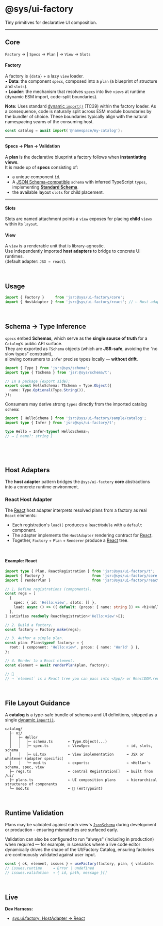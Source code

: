 # @sys/ui-factory

Tiny primitives for declarative UI composition.  

----

## Core
`Factory` → [ `Specs` → `Plan` ] → `View` → `Slots`


#### Factory
  A factory is `{data}` + a lazy `view` loader.  
  	•	**Data**: the component `specs`, composed into a `plan` (a blueprint of structure and `slots`).  
  	•	**Loader**: the mechanism that resolves `specs` into live `views` at runtime 
      (dynamic ESM import, code-split boundaries).



**Note:** Uses standard [dynamic `import()`](https://github.com/tc39/proposal-dynamic-import) (TC39) within the factory loader. As a consequence, code is naturally split across ESM module boundaries by the bundler of choice. These boundaries typically align with the natural namespacing seams of the consuming host.

```ts
const catalog = await import('@namespace/my-catalog');
```


---

#### Specs → Plan → Validation
  A **plan** is the declarative blueprint a factory follows when **instantiating views**.  
  It is made up of **specs** consisting of:  
  - a unique component `id`.
  - A [JSON Schema–compatible](https://json-schema.org/) `schema` with inferred TypeScript `types`, 
implementing [**Standard Schema**](https://standardschema.dev).
  - the available layout `slots` for child placement.

---

#### Slots
  Slots are named attachment points a `view` exposes for placing **child** `views` within its `layout`.

#### View
  A `view` is a renderable unit that is library-agnostic.  
  Use independently imported **host adapters** to bridge to concrete UI runtimes.   
  (default adapter: `JSX → react`).

<p>&nbsp;<p>

## Usage
```ts
import { Factory }     from 'jsr:@sys/ui-factory/core';
import { HostAdapter } from 'jsr:@sys/ui-factory/react'; // ← Host adapter (hook into concrete UI runtime).
```

<p>&nbsp;<p>

## Schema → Type Inference
`specs` embed **Schemas**, which serve as the **single source of truth** for a `Catalog`’s public API surface.  
They are exported as `TSchema` objects (which are **JSR-safe**, avoiding the “no slow types” constraint),  
allowing consumers to `Infer` precise types locally — **without drift**.


```ts
import { Type } from 'jsr:@sys/schema';
import type { TSchema } from 'jsr:@sys/schema/t';

// In a package (export side):
export const HelloSchema: TSchema = Type.Object({
  name: Type.Optional(Type.String()),
});
```

Consumers may derive strong `types` directly from the imported catalog `schema`:
```ts
import { HelloSchema } from 'jsr:@sys/ui-factory/sample/catalog';
import type { Infer } from 'jsr:@sys/ui-factory/t';

type Hello = Infer<typeof HelloSchema>; 
// → { name?: string }
```

<p>&nbsp;<p>




<p>&nbsp;<p>

## Host Adapters
The **host adapter** pattern bridges the `@sys/ui-factory` **core** abstractions into 
a concrete runtime environment.


### React Host Adapter
The [React](https://react.dev/) host adapter interprets resolved plans from a factory 
as real `React` elements:

- Each registration's `load()` produces a `ReactModule` with a `default` component.
- The adapter implements the `HostAdapter` rendering contract for [React](https://react.dev/).
- Together, `Factory` + `Plan` + `Renderer` produce a [React](https://react.dev/) tree.

<p>&nbsp;<p>

#### Example: React
```ts
import type { Plan, ReactRegistration } from 'jsr:@sys/ui-factory/t';
import { Factory }                      from 'jsr:@sys/ui-factory/core';
import { renderPlan }                   from 'jsr:@sys/ui-factory/react';

// 1. Define registrations (components).
const regs = [
  {
    spec: { id: 'Hello:view', slots: [] },
    load: async () => ({ default: (props: { name: string }) => <h1>Hello, {props.name}!</h1> }),
  },
] satisfies readonly ReactRegistration<'Hello:view'>[];

// 2. Build a factory.
const factory = Factory.make(regs);

// 3. Author a simple plan.
const plan: Plan<typeof factory> = {
  root: { component: 'Hello:view', props: { name: 'World' } },
};

// 4. Render to a React element.
const element = await renderPlan(plan, factory);

// 🌳
// → `element` is a React tree you can pass into <App/> or ReactDOM.render
```

<p>&nbsp;<p>

## File Layout Guidance
A **catalog** is a type-safe bundle of schemas and UI definitions, shipped as a 
single [dynamic `import()`](https://github.com/tc39/proposal-dynamic-import).

```
catalog/
  ├─ ui/
  │   ├─ Hello/
  │   │   ├─ schema.ts       ← Type.Object(...)
  │   │   ├─ spec.ts         ← ViewSpec                 ← id, slots, schema
  │   │   ├─ ui.tsx          ← View implementation      ← JSX or whatever (adapter specific)
  │   │   └─ mod.ts          ← exports:                 ← <Hello>'s schema, spec, view
  ├─ regs.ts                 ← central Registration[]   ← built from /ui/
  ├─ plans.ts                ← UI composition plans     ← hierarchical structures of components
  └─ mod.ts                  ← 🌳 (entrypoint)
```

<p>&nbsp;<p>

## Runtime Validation
Plans may be validated against each view's [`JsonSchema`](https://json-schema.org/draft/2020-12/json-schema-core.html) during development or production - ensuring mismatches are surfaced early. 

Validation can also be configured to run "always" (including in production) when required — for example, in scenarios where a live code editor dynamically drives the shape of the UI/Factory Catalog, ensuring factories are continuously validated against user input.


```ts
const { ok, element, issues } = useFactory(factory, plan, { validate: 'always' });
// issues.runtime     → Error | undefined
// issues.validation  → { id, path, message }[]
```

<p>&nbsp;<p>

## Live
**Dev Harness:** 
- [sys.ui.factory: HostAdapter → React](https://fs.db.team/sys/ui.factory/?dev=5066379583419)

